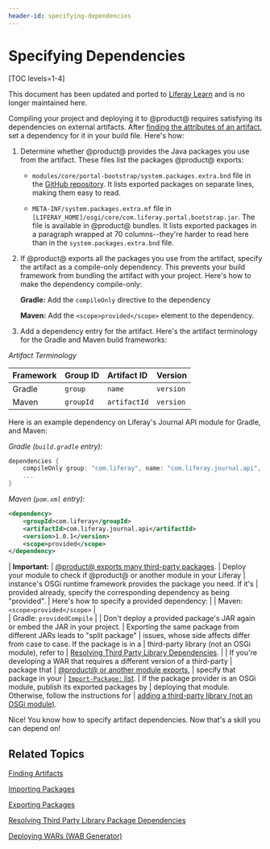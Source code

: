 ```yaml
---
header-id: specifying-dependencies
---
```


# Specifying Dependencies

[TOC levels=1-4]

<aside class="alert alert-info">
  <span class="wysiwyg-color-blue120"> This document has been updated and ported to <a href="https://learn.liferay.com/dxp/latest/en/liferay-internals/fundamentals/configuring-dependencies/specifying-dependencies.html">Liferay Learn</a> and is no longer maintained here.</span>
</aside>

Compiling your project and deploying it to @product@ requires satisfying its
dependencies on external artifacts. After
[finding the attributes of an artifact](/docs/7-2/customization/-/knowledge_base/c/finding-artifacts), 
set a dependency for it in your build file. Here's how: 

1.  Determine whether @product@ provides the Java packages you use from the 
    artifact. These files list the packages @product@ exports:

    -   `modules/core/portal-bootstrap/system.packages.extra.bnd` file in the
        [GitHub repository](https://github.com/liferay/liferay-portal/blob/7.2.x/modules/core/portal-bootstrap/system.packages.extra.bnd).
        It lists exported packages on separate lines, making them easy to read. 

    -   `META-INF/system.packages.extra.mf` file in
        `[LIFERAY_HOME]/osgi/core/com.liferay.portal.bootstrap.jar`. The file is
        available in @product@ bundles. It lists exported packages in a
        paragraph wrapped at 70 columns--they're harder to read here than in the
        `system.packages.extra.bnd` file. 

2.  If @product@ exports all the packages you use from the artifact, specify the
    artifact as a compile-only dependency. This prevents your build framework
    from bundling the artifact with your project. Here's how to make the
    dependency compile-only:

    **Gradle:** Add the `compileOnly` directive to the dependency
    
    **Maven:** Add the `<scope>provided</scope>` element to the dependency. 

3.  Add a dependency entry for the artifact. Here's the artifact terminology for
    the Gradle and Maven build frameworks:

*Artifact Terminology*

| Framework | Group ID  | Artifact ID  | Version   |
| :-------- | :-------- | :----------- | :-------- |
| Gradle    | `group`   | `name`       | `version` |
| Maven     | `groupId` | `artifactId` | `version` |

Here is an example dependency on Liferay's Journal API module for Gradle,
and Maven: 

*Gradle (`build.gradle` entry):*

```groovy
dependencies {
    compileOnly group: "com.liferay", name: "com.liferay.journal.api", version: "1.0.1"
    ...
}
```

*Maven (`pom.xml` entry):*

```xml
<dependency>
    <groupId>com.liferay</groupId>
    <artifactId>com.liferay.journal.api</artifactId>
    <version>1.0.1</version>
    <scope>provided</scope>
</dependency>
```

| **Important:**
| [@product@ exports many third-party packages](/docs/7-2/reference/-/knowledge_base/r/third-party-packages-portal-exports).
| Deploy your module to check if @product@ or another module in your Liferay
| instance's OSGi runtime framework provides the package you need. If it's
| provided already, specify the corresponding dependency as being "provided".
| Here's how to specify a provided dependency:
| 
| Maven: `<scope>provided</scope>`
|  
| Gradle: `providedCompile`
|
| Don't deploy a provided package's JAR again or embed the JAR in  your project.
| Exporting the same package from different JARs leads to "split package" 
| issues, whose side affects differ from case to case. If the package is in a
| third-party library (not an OSGi module), refer to
| [Resolving Third
Party Library Dependencies](/docs/7-2/customization/-/knowledge_base/c/adding-third-party-libraries-to-a-module). 
|
| If you're developing a WAR that requires a different version of a third-party 
| package that
| [@product@ or another module exports](/docs/7-2/reference/-/knowledge_base/r/third-party-packages-portal-exports),
| specify that package in your
| [`Import-Package:` list](/docs/7-2/customization/-/knowledge_base/c/importing-packages).
| If the package provider is an OSGi module, publish its exported packages by 
| deploying that module. Otherwise, follow the instructions for
| [adding a third-party library (not an OSGi module)](/docs/7-2/customization/-/knowledge_base/c/adding-third-party-libraries-to-a-module). 

Nice! You know how to specify artifact dependencies. Now that's a skill you can
depend on! 

## Related Topics 

[Finding Artifacts](/docs/7-2/customization/-/knowledge_base/c/finding-artifacts)

[Importing Packages](/docs/7-2/customization/-/knowledge_base/c/importing-packages)

[Exporting Packages](/docs/7-2/customization/-/knowledge_base/c/exporting-packages)

[Resolving Third Party Library Package Dependencies](/docs/7-2/customization/-/knowledge_base/c/adding-third-party-libraries-to-a-module)

[Deploying WARs \(WAB Generator\)](/docs/7-2/customization/-/knowledge_base/c/deploying-wars-wab-generator)
